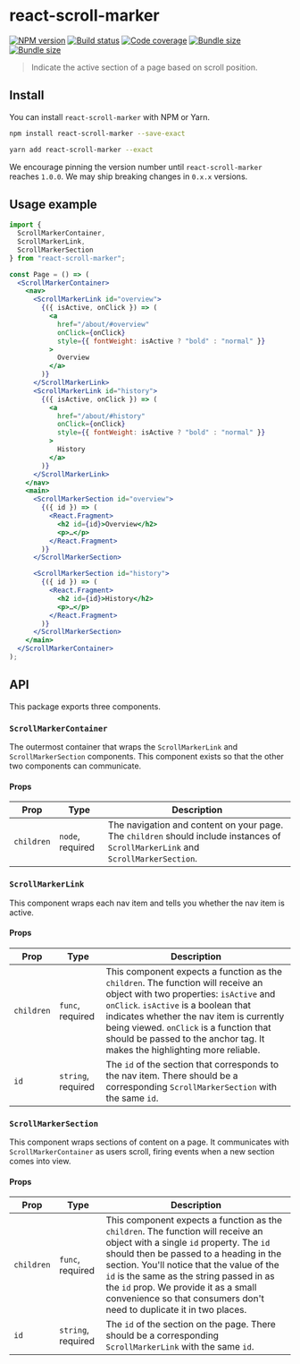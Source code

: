 # react-scroll-marker

[![NPM version](https://badgen.net/npm/v/react-scroll-marker)](https://www.npmjs.com/package/react-scroll-marker) [![Build status](https://badgen.net/travis/danoc/react-scroll-marker)](https://travis-ci.com/danoc/react-scroll-marker) [![Code coverage](https://badgen.net/codecov/c/github/danoc/react-scroll-marker)](https://codecov.io/gh/danoc/react-scroll-marker) [![Bundle size](https://badgen.net/bundlephobia/min/react-scroll-marker?label=size)](https://bundlephobia.com/result?p=react-scroll-marker) [![Bundle size](https://badgen.net/bundlephobia/minzip/react-scroll-marker?label=gzip%20size)](https://bundlephobia.com/result?p=react-scroll-marker)

> Indicate the active section of a page based on scroll position.

## Install

You can install `react-scroll-marker` with NPM or Yarn.

```bash
npm install react-scroll-marker --save-exact
```

```bash
yarn add react-scroll-marker --exact
```

We encourage pinning the version number until `react-scroll-marker` reaches `1.0.0`. We may ship breaking changes in `0.x.x` versions.

## Usage example

```jsx
import {
  ScrollMarkerContainer,
  ScrollMarkerLink,
  ScrollMarkerSection
} from "react-scroll-marker";

const Page = () => (
  <ScrollMarkerContainer>
    <nav>
      <ScrollMarkerLink id="overview">
        {({ isActive, onClick }) => (
          <a
            href="/about/#overview"
            onClick={onClick}
            style={{ fontWeight: isActive ? "bold" : "normal" }}
          >
            Overview
          </a>
        )}
      </ScrollMarkerLink>
      <ScrollMarkerLink id="history">
        {({ isActive, onClick }) => (
          <a
            href="/about/#history"
            onClick={onClick}
            style={{ fontWeight: isActive ? "bold" : "normal" }}
          >
            History
          </a>
        )}
      </ScrollMarkerLink>
    </nav>
    <main>
      <ScrollMarkerSection id="overview">
        {({ id }) => (
          <React.Fragment>
            <h2 id={id}>Overview</h2>
            <p>…</p>
          </React.Fragment>
        )}
      </ScrollMarkerSection>

      <ScrollMarkerSection id="history">
        {({ id }) => (
          <React.Fragment>
            <h2 id={id}>History</h2>
            <p>…</p>
          </React.Fragment>
        )}
      </ScrollMarkerSection>
    </main>
  </ScrollMarkerContainer>
);
```

## API

This package exports three components.

### `ScrollMarkerContainer`

The outermost container that wraps the `ScrollMarkerLink` and `ScrollMarkerSection` components. This component exists so that the other two components can communicate.

#### Props

| Prop       | Type             | Description                                                                                                                       |
| ---------- | ---------------- | --------------------------------------------------------------------------------------------------------------------------------- |
| `children` | `node`, required | The navigation and content on your page. The `children` should include instances of `ScrollMarkerLink` and `ScrollMarkerSection`. |

### `ScrollMarkerLink`

This component wraps each nav item and tells you whether the nav item is active.

#### Props

| Prop       | Type               | Description                                                                                                                                                                                                                                                                                                                              |
| ---------- | ------------------ | ---------------------------------------------------------------------------------------------------------------------------------------------------------------------------------------------------------------------------------------------------------------------------------------------------------------------------------------- |
| `children` | `func`, required   | This component expects a function as the `children`. The function will receive an object with two properties: `isActive` and `onClick`. `isActive` is a boolean that indicates whether the nav item is currently being viewed. `onClick` is a function that should be passed to the anchor tag. It makes the highlighting more reliable. |
| `id`       | `string`, required | The `id` of the section that corresponds to the nav item. There should be a corresponding `ScrollMarkerSection` with the same `id`.                                                                                                                                                                                                      |

### `ScrollMarkerSection`

This component wraps sections of content on a page. It communicates with `ScrollMarkerContainer` as users scroll, firing events when a new section comes into view.

#### Props

| Prop       | Type               | Description                                                                                                                                                                                                                                                                                                                                                                       |
| ---------- | ------------------ | --------------------------------------------------------------------------------------------------------------------------------------------------------------------------------------------------------------------------------------------------------------------------------------------------------------------------------------------------------------------------------- |
| `children` | `func`, required   | This component expects a function as the `children`. The function will receive an object with a single `id` property. The `id` should then be passed to a heading in the section. You'll notice that the value of the `id` is the same as the string passed in as the `id` prop. We provide it as a small convenience so that consumers don't need to duplicate it in two places. |
| `id`       | `string`, required | The `id` of the section on the page. There should be a corresponding `ScrollMarkerLink` with the same `id`.                                                                                                                                                                                                                                                                       |
